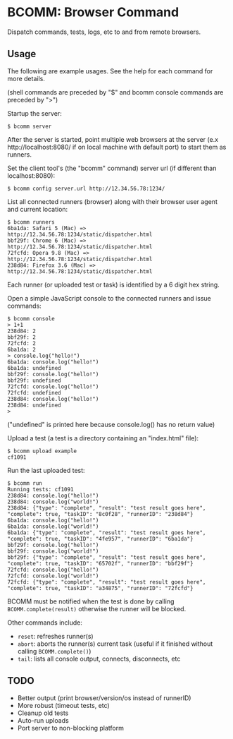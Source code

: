 BCOMM: Browser Command
======================

Dispatch commands, tests, logs, etc to and from remote browsers.

Usage
-----

The following are example usages. See the help for each command for more details.

(shell commands are preceded by "$" and bcomm console commands are preceded by ">")

Startup the server:

    $ bcomm server

After the server is started, point multiple web browsers at the server (e.x http://localhost:8080/ if on local machine with default port) to start them as runners.

Set the client tool's (the "bcomm" command) server url (if different than localhost:8080):

    $ bcomm config server.url http://12.34.56.78:1234/

List all connected runners (browser) along with their browser user agent and current location:

    $ bcomm runners
    6ba1da: Safari 5 (Mac) => http://12.34.56.78:1234/static/dispatcher.html
    bbf29f: Chrome 6 (Mac) => http://12.34.56.78:1234/static/dispatcher.html
    72fcfd: Opera 9.8 (Mac) => http://12.34.56.78:1234/static/dispatcher.html
    238d84: Firefox 3.6 (Mac) => http://12.34.56.78:1234/static/dispatcher.html

Each runner (or uploaded test or task) is identified by a 6 digit hex string.

Open a simple JavaScript console to the connected runners and issue commands:

    $ bcomm console
    > 1+1
    238d84: 2
    bbf29f: 2
    72fcfd: 2
    6ba1da: 2
    > console.log("hello!")
    6ba1da: console.log("hello!")
    6ba1da: undefined
    bbf29f: console.log("hello!")
    bbf29f: undefined
    72fcfd: console.log("hello!")
    72fcfd: undefined
    238d84: console.log("hello!")
    238d84: undefined
    >

("undefined" is printed here because console.log() has no return value)

Upload a test (a test is a directory containing an "index.html" file):

    $ bcomm upload example
    cf1091

Run the last uploaded test:

    $ bcomm run
    Running tests: cf1091
    238d84: console.log("hello!")
    238d84: console.log("world!")
    238d84: {"type": "complete", "result": "test result goes here", "complete": true, "taskID": "8c0f28", "runnerID": "238d84"}
    6ba1da: console.log("hello!")
    6ba1da: console.log("world!")
    6ba1da: {"type": "complete", "result": "test result goes here", "complete": true, "taskID": "4fe957", "runnerID": "6ba1da"}
    bbf29f: console.log("hello!")
    bbf29f: console.log("world!")
    bbf29f: {"type": "complete", "result": "test result goes here", "complete": true, "taskID": "65702f", "runnerID": "bbf29f"}
    72fcfd: console.log("hello!")
    72fcfd: console.log("world!")
    72fcfd: {"type": "complete", "result": "test result goes here", "complete": true, "taskID": "a34875", "runnerID": "72fcfd"}

BCOMM must be notified when the test is done by calling `BCOMM.complete(result)` otherwise the runner will be blocked.

Other commands include:

* `reset`: refreshes runner(s)
* `abort`: aborts the runner(s) current task (useful if it finished without calling `BCOMM.complete()`)
* `tail`: lists all console output, connects, disconnects, etc

TODO
----

* Better output (print browser/version/os instead of runnerID)
* More robust (timeout tests, etc)
* Cleanup old tests
* Auto-run uploads
* Port server to non-blocking platform
